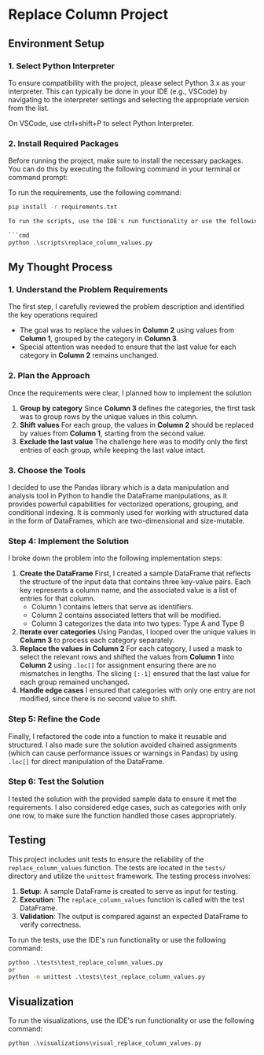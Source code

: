# Replace Column Project

## Environment Setup

### 1. Select Python Interpreter

To ensure compatibility with the project, please select Python 3.x as your interpreter. This can typically be done in your IDE (e.g., VSCode) by navigating to the interpreter settings and selecting the appropriate version from the list.

On VSCode, use ctrl+shift+P to select Python Interpreter.

### 2. Install Required Packages

Before running the project, make sure to install the necessary packages. You can do this by executing the following command in your terminal or command prompt:

To run the requirements, use the following command:

```cmd
pip install -r requirements.txt

To run the scripts, use the IDE's run functionality or use the following command:

```cmd
python .\scripts\replace_column_values.py
```

## My Thought Process

### 1. **Understand the Problem Requirements**

The first step, I carefully reviewed the problem description and identified the key operations required

- The goal was to replace the values in **Column 2** using values from **Column 1**, grouped by the category in **Column 3**.
- Special attention was needed to ensure that the last value for each category in **Column 2** remains unchanged.

### 2. **Plan the Approach**

Once the requirements were clear, I planned how to implement the solution

1. **Group by category**
   Since **Column 3** defines the categories, the first task was to group rows by the unique values in this column.
2. **Shift values**
   For each group, the values in **Column 2** should be replaced by values from **Column 1**, starting from the second value.
3. **Exclude the last value**
   The challenge here was to modify only the first entries of each group, while keeping the last value intact.

### 3. **Choose the Tools**

I decided to use the Pandas library which is a data manipulation and analysis tool in Python to handle the DataFrame manipulations, as it provides powerful capabilities for vectorized operations, grouping, and conditional indexing. It is commonly used for working with structured data in the form of DataFrames, which are two-dimensional and size-mutable.

### Step 4: **Implement the Solution**

I broke down the problem into the following implementation steps:

1. **Create the DataFrame**
   First, I created a sample DataFrame that reflects the structure of the input data that contains three key-value pairs. Each key represents a column name, and the associated value is a list of entries for that column.
   - Column 1 contains letters that serve as identifiers.
   - Column 2 contains associated letters that will be modified.
   - Column 3 categorizes the data into two types: Type A and Type B
2. **Iterate over categories**
   Using Pandas, I looped over the unique values in **Column 3** to process each category separately.
3. **Replace the values in Column 2**
   For each category, I used a mask to select the relevant rows and shifted the values from **Column 1** into **Column 2** using `.loc[]` for assignment ensuring there are no mismatches in lengths. The slicing `[:-1]` ensured that the last value for each group remained unchanged.
4. **Handle edge cases**
   I ensured that categories with only one entry are not modified, since there is no second value to shift.

### Step 5: **Refine the Code**

Finally, I refactored the code into a function to make it reusable and structured. I also made sure the solution avoided chained assignments (which can cause performance issues or warnings in Pandas) by using `.loc[]` for direct manipulation of the DataFrame.

### Step 6: **Test the Solution**

I tested the solution with the provided sample data to ensure it met the requirements. I also considered edge cases, such as categories with only one row, to make sure the function handled those cases appropriately.

## Testing

This project includes unit tests to ensure the reliability of the `replace_column_values` function. The tests are located in the `tests/` directory and utilize the `unittest` framework. The testing process involves:

1. **Setup**: A sample DataFrame is created to serve as input for testing.
2. **Execution**: The `replace_column_values` function is called with the test DataFrame.
3. **Validation**: The output is compared against an expected DataFrame to verify correctness.

To run the tests, use the IDE's run functionality or use the following command:

```cmd
python .\tests\test_replace_column_values.py
or
python -m unittest .\tests\test_replace_column_values.py

```

## Visualization

To run the visualizations, use the IDE's run functionality or use the following command:

```cmd
python .\visualizations\visual_replace_column_values.py
```
